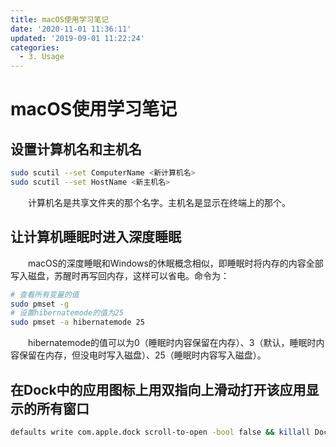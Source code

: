 ```yaml
---
title: macOS使用学习笔记
date: '2020-11-01 11:36:11'
updated: '2019-09-01 11:22:24'
categories:
  - 3. Usage
---
```

# macOS使用学习笔记

## 设置计算机名和主机名

```sh
sudo scutil --set ComputerName <新计算机名>
sudo scutil --set HostName <新主机名>
```

　　计算机名是共享文件夹的那个名字。主机名是显示在终端上的那个。 

## 让计算机睡眠时进入深度睡眠

　　macOS的深度睡眠和Windows的休眠概念相似，即睡眠时将内存的内容全部写入磁盘，苏醒时再写回内存，这样可以省电。命令为：

```sh
# 查看所有变量的值
sudo pmset -g
# 设置hibernatemode的值为25
sudo pmset -a hibernatemode 25
```

　　hibernatemode的值可以为0（睡眠时内容保留在内存）、3（默认，睡眠时内容保留在内存，但没电时写入磁盘）、25（睡眠时内容写入磁盘）。

## 在Dock中的应用图标上用双指向上滑动打开该应用显示的所有窗口

```sh
defaults write com.apple.dock scroll-to-open -bool false && killall Dock
```
